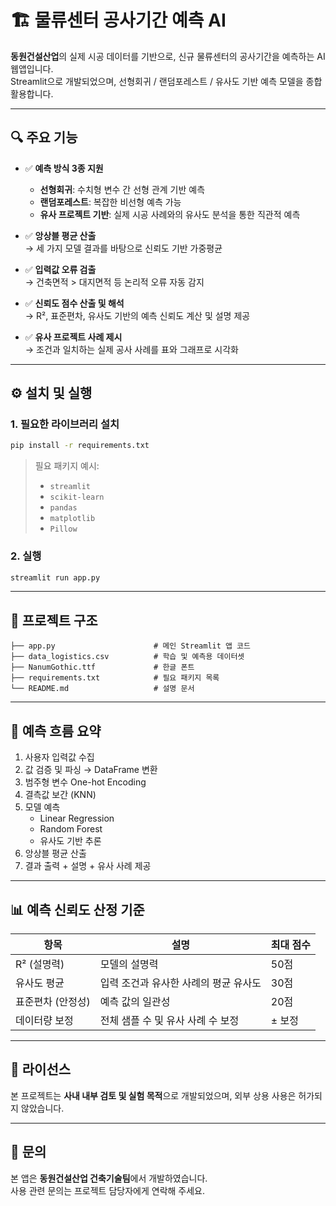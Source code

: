 # 🏗️ 물류센터 공사기간 예측 AI

**동원건설산업**의 실제 시공 데이터를 기반으로, 신규 물류센터의 공사기간을 예측하는 AI 웹앱입니다.  
Streamlit으로 개발되었으며, 선형회귀 / 랜덤포레스트 / 유사도 기반 예측 모델을 종합 활용합니다.

---

## 🔍 주요 기능

- ✅ **예측 방식 3종 지원**
  - **선형회귀**: 수치형 변수 간 선형 관계 기반 예측
  - **랜덤포레스트**: 복잡한 비선형 예측 가능
  - **유사 프로젝트 기반**: 실제 시공 사례와의 유사도 분석을 통한 직관적 예측

- ✅ **앙상블 평균 산출**  
  → 세 가지 모델 결과를 바탕으로 신뢰도 기반 가중평균

- ✅ **입력값 오류 검출**  
  → 건축면적 > 대지면적 등 논리적 오류 자동 감지

- ✅ **신뢰도 점수 산출 및 해석**  
  → R², 표준편차, 유사도 기반의 예측 신뢰도 계산 및 설명 제공

- ✅ **유사 프로젝트 사례 제시**  
  → 조건과 일치하는 실제 공사 사례를 표와 그래프로 시각화

---

## ⚙️ 설치 및 실행

### 1. 필요한 라이브러리 설치

```bash
pip install -r requirements.txt
```

> 필요 패키지 예시:
> - `streamlit`
> - `scikit-learn`
> - `pandas`
> - `matplotlib`
> - `Pillow`

### 2. 실행

```bash
streamlit run app.py
```

---

## 📁 프로젝트 구조

```
├── app.py                      # 메인 Streamlit 앱 코드
├── data_logistics.csv          # 학습 및 예측용 데이터셋
├── NanumGothic.ttf             # 한글 폰트
├── requirements.txt            # 필요 패키지 목록
└── README.md                   # 설명 문서
```

---

## 🧠 예측 흐름 요약

1. 사용자 입력값 수집
2. 값 검증 및 파싱 → DataFrame 변환
3. 범주형 변수 One-hot Encoding
4. 결측값 보간 (KNN)
5. 모델 예측
   - Linear Regression
   - Random Forest
   - 유사도 기반 추론
6. 앙상블 평균 산출
7. 결과 출력 + 설명 + 유사 사례 제공

---

## 📊 예측 신뢰도 산정 기준

| 항목              | 설명 | 최대 점수 |
|-------------------|------|-----------|
| R² (설명력)       | 모델의 설명력 | 50점 |
| 유사도 평균       | 입력 조건과 유사한 사례의 평균 유사도 | 30점 |
| 표준편차 (안정성) | 예측 값의 일관성 | 20점 |
| 데이터량 보정     | 전체 샘플 수 및 유사 사례 수 보정 | ± 보정 |

---

## 🔐 라이선스

본 프로젝트는 **사내 내부 검토 및 실험 목적**으로 개발되었으며, 외부 상용 사용은 허가되지 않았습니다.

---

## 🙋 문의

본 앱은 **동원건설산업 건축기술팀**에서 개발하였습니다.  
사용 관련 문의는 프로젝트 담당자에게 연락해 주세요.
